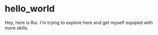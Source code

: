 # hello_world

Hey, here is Rui. I'm trying to explore here and get myself equiped with more skills.
